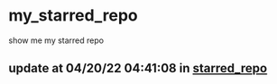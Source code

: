 # my_starred_repo
show me my starred repo

update at 04/20/22 04:41:08 in [starred_repo](./index.html)
---

